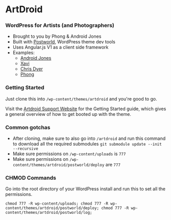 # ArtDroid
### WordPress for Artists (and Photographers)
- Brought to you by Phong & Android Jones
- Built with [Postworld](https://github.com/ansonphong/postworld), WordPress theme dev tools
- Uses Angular.js V1 as a client side framework
- Examples:
  - [Android Jones](https://androidjones.com)
  - [Xavi](https://xaviart.com)
  - [Chris Dyer](https://positivecreations.ca)
  - [Phong](https://phong.com)

### Getting Started
Just clone this into `/wp-content/themes/artdroid` and you're good to go.

Visit the [Artdroid Support Website](https://artdroid.phong.com/) for the Getting Started guide, which gives a general overview of how to get booted up with the theme.

### Common gotchas
- After cloning, make sure to also go into `/artdroid` and run this command to download all the required submodules `git submodule update --init --recursive`
- Make sure permissions on `/wp-content/uploads` is `777`
- Make sure permissions on `/wp-content/themes/artdroid/postworld/deploy` are `777`

### CHMOD Commands

Go into the root directory of your WordPress install and run this to set all the permissions.

```
chmod 777 -R wp-content/uploads; chmod 777 -R wp-content/themes/artdroid/postworld/deploy; chmod 777 -R wp-content/themes/artdroid/postworld/log;
```

